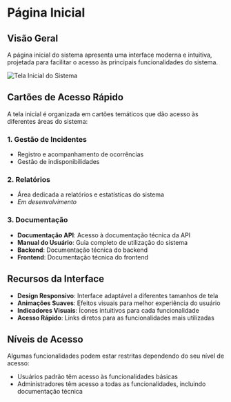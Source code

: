 # Página Inicial

## Visão Geral

A página inicial do sistema apresenta uma interface moderna e intuitiva, projetada para facilitar o acesso às principais funcionalidades do sistema.

![Tela Inicial do Sistema](../assets/tela-inicial.png)

## Cartões de Acesso Rápido

A tela inicial é organizada em cartões temáticos que dão acesso às diferentes áreas do sistema:

### 1. Gestão de Incidentes
- Registro e acompanhamento de ocorrências
- Gestão de indisponibilidades

### 2. Relatórios
- Área dedicada a relatórios e estatísticas do sistema
- *Em desenvolvimento*

### 3. Documentação
- **Documentação API**: Acesso à documentação técnica da API
- **Manual do Usuário**: Guia completo de utilização do sistema
- **Backend**: Documentação técnica do backend
- **Frontend**: Documentação técnica do frontend

## Recursos da Interface

- **Design Responsivo**: Interface adaptável a diferentes tamanhos de tela
- **Animações Suaves**: Efeitos visuais para melhor experiência do usuário
- **Indicadores Visuais**: Ícones intuitivos para cada funcionalidade
- **Acesso Rápido**: Links diretos para as funcionalidades mais utilizadas

## Níveis de Acesso

Algumas funcionalidades podem estar restritas dependendo do seu nível de acesso:
- Usuários padrão têm acesso às funcionalidades básicas
- Administradores têm acesso a todas as funcionalidades, incluindo documentação técnica